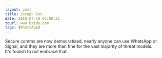 ```yaml
---
layout: post
title: Joseph Cox
date: 2018-07-19 03:00:21
tourl: www.baidu.com
tags: [WhatsApp]
---
```

Secure comms are now democratised; nearly anyone can use WhatsApp or Signal, and they are more than fine for the vast majority of threat models. It's foolish to not embrace that.
